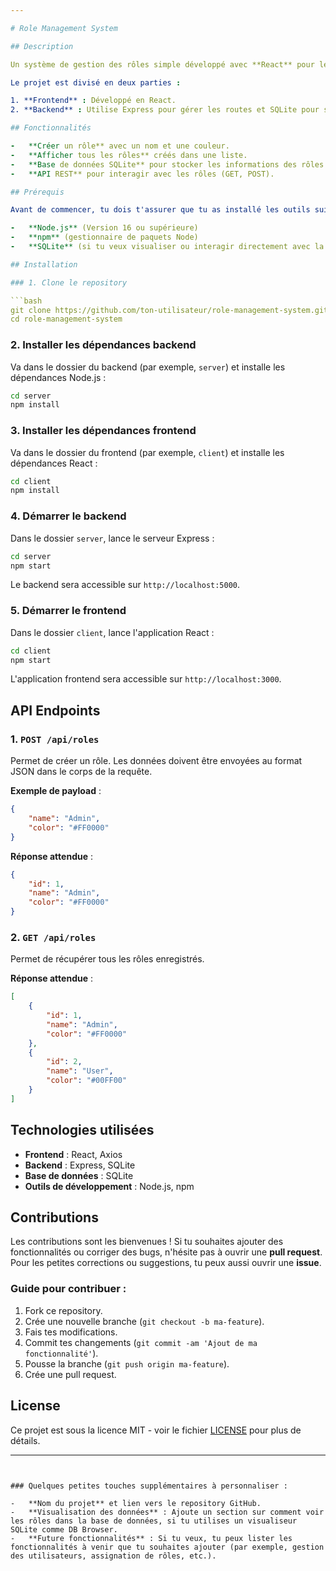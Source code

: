 ```yaml
---

# Role Management System

## Description

Un système de gestion des rôles simple développé avec **React** pour le frontend et **Express** avec **SQLite** pour le backend. Ce projet permet de créer des rôles, de les afficher dans une liste, et d'assigner des couleurs à chaque rôle. L'objectif est d'ajouter un rôle management similaire à un système de gestion des rôles comme celui de **Discord**.

Le projet est divisé en deux parties :

1. **Frontend** : Développé en React.
2. **Backend** : Utilise Express pour gérer les routes et SQLite pour stocker les rôles.

## Fonctionnalités

-   **Créer un rôle** avec un nom et une couleur.
-   **Afficher tous les rôles** créés dans une liste.
-   **Base de données SQLite** pour stocker les informations des rôles.
-   **API REST** pour interagir avec les rôles (GET, POST).

## Prérequis

Avant de commencer, tu dois t'assurer que tu as installé les outils suivants :

-   **Node.js** (Version 16 ou supérieure)
-   **npm** (gestionnaire de paquets Node)
-   **SQLite** (si tu veux visualiser ou interagir directement avec la base de données)

## Installation

### 1. Clone le repository

```bash
git clone https://github.com/ton-utilisateur/role-management-system.git
cd role-management-system
```

### 2. Installer les dépendances backend

Va dans le dossier du backend (par exemple, `server`) et installe les dépendances Node.js :

```bash
cd server
npm install
```

### 3. Installer les dépendances frontend

Va dans le dossier du frontend (par exemple, `client`) et installe les dépendances React :

```bash
cd client
npm install
```

### 4. Démarrer le backend

Dans le dossier `server`, lance le serveur Express :

```bash
cd server
npm start
```

Le backend sera accessible sur `http://localhost:5000`.

### 5. Démarrer le frontend

Dans le dossier `client`, lance l'application React :

```bash
cd client
npm start
```

L'application frontend sera accessible sur `http://localhost:3000`.

## API Endpoints

### 1. `POST /api/roles`

Permet de créer un rôle. Les données doivent être envoyées au format JSON dans le corps de la requête.

**Exemple de payload** :

```json
{
    "name": "Admin",
    "color": "#FF0000"
}
```

**Réponse attendue** :

```json
{
    "id": 1,
    "name": "Admin",
    "color": "#FF0000"
}
```

### 2. `GET /api/roles`

Permet de récupérer tous les rôles enregistrés.

**Réponse attendue** :

```json
[
    {
        "id": 1,
        "name": "Admin",
        "color": "#FF0000"
    },
    {
        "id": 2,
        "name": "User",
        "color": "#00FF00"
    }
]
```

## Technologies utilisées

-   **Frontend** : React, Axios
-   **Backend** : Express, SQLite
-   **Base de données** : SQLite
-   **Outils de développement** : Node.js, npm

## Contributions

Les contributions sont les bienvenues ! Si tu souhaites ajouter des fonctionnalités ou corriger des bugs, n'hésite pas à ouvrir une **pull request**. Pour les petites corrections ou suggestions, tu peux aussi ouvrir une **issue**.

### Guide pour contribuer :

1. Fork ce repository.
2. Crée une nouvelle branche (`git checkout -b ma-feature`).
3. Fais tes modifications.
4. Commit tes changements (`git commit -am 'Ajout de ma fonctionnalité'`).
5. Pousse la branche (`git push origin ma-feature`).
6. Crée une pull request.

## License

Ce projet est sous la licence MIT - voir le fichier [LICENSE](LICENSE) pour plus de détails.

---
```


### Quelques petites touches supplémentaires à personnaliser :

-   **Nom du projet** et lien vers le repository GitHub.
-   **Visualisation des données** : Ajoute un section sur comment voir les rôles dans la base de données, si tu utilises un visualiseur SQLite comme DB Browser.
-   **Future fonctionnalités** : Si tu veux, tu peux lister les fonctionnalités à venir que tu souhaites ajouter (par exemple, gestion des utilisateurs, assignation de rôles, etc.).
